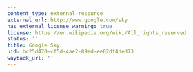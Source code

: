 ```yaml
---
content_type: external-resource
external_url: http://www.google.com/sky
has_external_license_warning: true
license: https://en.wikipedia.org/wiki/All_rights_reserved
status: ''
title: Google Sky
uid: bc25d470-cf5d-4ae2-89ed-ee02df4ded73
wayback_url: ''
---
```

